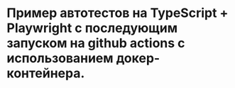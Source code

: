 # Пример автотестов на TypeScript + Playwright с последующим запуском на github actions с использованием докер-контейнера.
